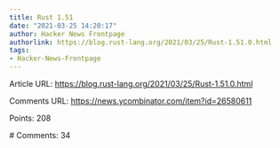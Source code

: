 ```yaml
---
title: Rust 1.51
date: "2021-03-25 14:20:17"
author: Hacker News Frontpage
authorlink: https://blog.rust-lang.org/2021/03/25/Rust-1.51.0.html
tags:
- Hacker-News-Frontpage
---
```


<p>Article URL: <a href="https://blog.rust-lang.org/2021/03/25/Rust-1.51.0.html">https://blog.rust-lang.org/2021/03/25/Rust-1.51.0.html</a></p>
<p>Comments URL: <a href="https://news.ycombinator.com/item?id=26580611">https://news.ycombinator.com/item?id=26580611</a></p>
<p>Points: 208</p>
<p># Comments: 34</p>
